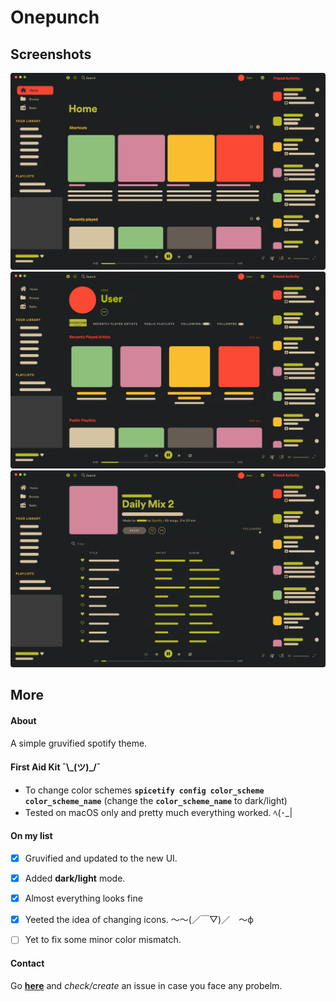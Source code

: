 # Onepunch
## Screenshots
![Home](./__Home.png)
![Profile](./__Profile.png)
![Playlist](./__Playlist.png)

## More

#### About
A simple gruvified spotify theme. 

#### First Aid Kit  ¯\\_(ツ)\_/¯

- To change color schemes **`spicetify config color_scheme color_scheme_name`** (change the **`color_scheme_name`** to dark/light)
- Tested on macOS only and pretty much everything worked. ﾍ(･_|

#### On my list
- [x] Gruvified and updated to the new UI.
- [x] Added **dark/light** mode. 
- [x] Almost everything looks fine
- [x] Yeeted the idea of changing icons. 〜〜(／￣▽)／　〜ф
- [ ] Yet to fix some minor color mismatch.


#### Contact
Go **[here](https://github.com/okarin001/Onepunch/issues)** and _check/create_ an issue in case you face any probelm. 
